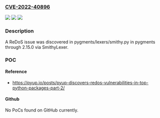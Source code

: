 ### [CVE-2022-40896](https://cve.mitre.org/cgi-bin/cvename.cgi?name=CVE-2022-40896)
![](https://img.shields.io/static/v1?label=Product&message=n%2Fa&color=blue)
![](https://img.shields.io/static/v1?label=Version&message=n%2Fa&color=blue)
![](https://img.shields.io/static/v1?label=Vulnerability&message=n%2Fa&color=brighgreen)

### Description

A ReDoS issue was discovered in pygments/lexers/smithy.py in pygments through 2.15.0 via SmithyLexer.

### POC

#### Reference
- https://pyup.io/posts/pyup-discovers-redos-vulnerabilities-in-top-python-packages-part-2/

#### Github
No PoCs found on GitHub currently.

